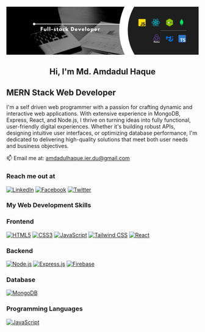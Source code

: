 <p align="center">
  <img src="assets/cover.png" alt="Banner" />
</p>

<h2 align="center">Hi, I'm Md. Amdadul Haque</h2>

## MERN Stack Web Developer

I'm a self driven web programmer with a passion for crafting dynamic and interactive web applications. With extensive experience in MongoDB, Express, React, and Node.js, I thrive on turning ideas into fully functional, user-friendly digital experiences. Whether it's building robust APIs, designing intuitive user interfaces, or optimizing database performance, I'm dedicated to delivering high-quality solutions that meet both user needs and business objectives.


<!-- 👨‍💻 All of my projects are available at my [Portfolio](https://your-portfolio-link.com) -->


📫 Email me at: [amdadulhaque.ier.du@gmail.com](mailto:amdadulhaque.ier.du@gmail.com)

<!-- 📄 Get My [Resume](https://your-resume-link.com) -->

<!-- 📄 And My [CV](https://your-cv-link.com) -->



<h3>Reach me out at</h3>

<a href="https://www.linkedin.com/in/md-amdadul-haque-bhuiyan-860759342" target="_blank"><img src="https://img.icons8.com/color/48/linkedin.png" alt="LinkedIn" width="40"/></a>
<a href="https://www.facebook.com/emdadul.haque78" target="_blank"><img src="https://img.icons8.com/color/48/facebook-new.png" alt="Facebook" width="40"/></a>
<a href="https://x.com/Emdad_h_munna" target="_blank"><img src="https://img.icons8.com/color/48/twitter--v1.png" alt="Twitter" width="40"/></a>

<h3>My Web Development Skills</h3>

<h3>Frontend</h3>

<a href="https://developer.mozilla.org/en-US/docs/Web/HTML" target="_blank"><img src="https://img.icons8.com/color/48/html-5--v1.png" alt="HTML5" width="40"/></a>
<a href="https://developer.mozilla.org/en-US/docs/Web/CSS" target="_blank"><img src="https://img.icons8.com/color/48/css3.png" alt="CSS3" width="40"/></a>
<a href="https://developer.mozilla.org/en-US/docs/Web/JavaScript" target="_blank"><img src="https://img.icons8.com/color/48/javascript--v1.png" alt="JavaScript" width="40"/></a>
<a href="https://tailwindcss.com/" target="_blank"><img src="https://img.icons8.com/color/48/tailwind_css.png" alt="Tailwind CSS" width="40"/></a>
<a href="https://reactjs.org/" target="_blank"><img src="https://img.icons8.com/color/48/react-native.png" alt="React" width="40"/></a>

<h3>Backend</h3>

<a href="https://nodejs.org/en/" target="_blank"><img src="https://img.icons8.com/color/48/nodejs.png" alt="Node.js" width="40"/></a>
<a href="https://expressjs.com/" target="_blank"><img src="https://img.icons8.com/ios/50/express-js.png" alt="Express.js" width="40"/></a>
<a href="https://firebase.google.com/" target="_blank"><img src="https://img.icons8.com/color/48/firebase.png" alt="Firebase" width="40"/></a>

<h3>Database</h3>

<a href="https://www.mongodb.com/" target="_blank"><img src="https://img.icons8.com/color/48/mongodb.png" alt="MongoDB" width="40"/></a>

<h3>Programming Languages</h3>
<a href="https://developer.mozilla.org/en-US/docs/Web/JavaScript" target="_blank"><img src="https://img.icons8.com/color/48/javascript--v1.png" alt="JavaScript" width="40"/></a>